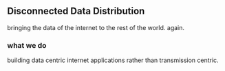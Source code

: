 ## Disconnected Data Distribution

bringing the data of the internet to the rest of the world. again.

### what we do

building data centric internet applications rather than transmission centric.
